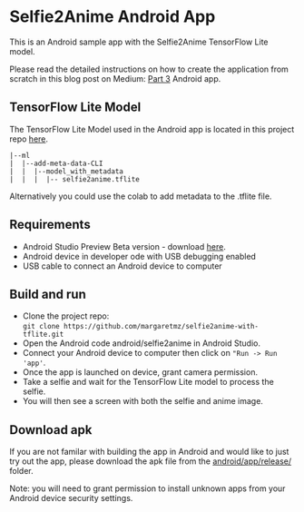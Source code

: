# Selfie2Anime Android App

This is an Android sample app with the Selfie2Anime TensorFlow Lite model.   

Please read the detailed instructions on how to create the application from scratch in this blog post on Medium: [Part 3](https://medium.com/@margaretmz/selfie2anime-with-tflite-part-3-android-app-e47f8a2c92b2) Android app.

## TensorFlow Lite Model
The TensorFlow Lite Model used in the Android app is located in this project repo [here](https://github.com/margaretmz/selfie2anime-with-tflite/blob/master/ml/add-meta-data-CLI/model_with_metadata/selfie2anime.tflite).
```
|--ml  
|  |--add-meta-data-CLI  
|  |  |--model_with_metadata  
|  |  |  |-- selfie2anime.tflite  
```          
Alternatively you could use the colab to add metadata to the .tflite file.

## Requirements
* Android Studio Preview Beta version - download [here](https://developer.android.com/studio/preview).
* Android device in developer ode with USB debugging enabled
* USB cable to connect an Android device to computer

## Build and run
* Clone the project repo:  
`git clone https://github.com/margaretmz/selfie2anime-with-tflite.git`  
* Open the Android code android/selfie2anime in Android Studio.
* Connect your Android device to computer then click on `"Run -> Run 'app'`.
* Once the app is launched on device, grant camera permission.
* Take a selfie and wait for the TensorFlow Lite model to process the selfie. 
* You will then see a screen with both the selfie and anime image.

## Download apk
If you are not familar with building the app in Android and would like to just try out the app, please download the apk file from the [android/app/release/](app/release/) folder.   

Note: you will need to grant permission to install unknown apps from your Android device security settings. 

